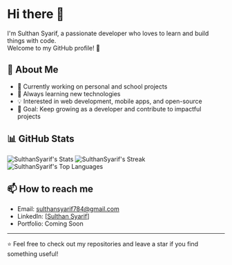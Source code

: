 # Hi there 👋

I'm Sulthan Syarif, a passionate developer who loves to learn and build things with code.  
Welcome to my GitHub profile! 🚀

## 🌱 About Me
- 🔭 Currently working on personal and school projects  
- 🌱 Always learning new technologies  
- 💡 Interested in web development, mobile apps, and open-source  
- 🎯 Goal: Keep growing as a developer and contribute to impactful projects  

## 📊 GitHub Stats
![SulthanSyarif's Stats](https://github-readme-stats.vercel.app/api?username=SulthanSyarif&theme=react&show_icons=true&hide_border=true&count_private=false)
![SulthanSyarif's Streak](https://github-readme-streak-stats.herokuapp.com/?user=SulthanSyarif&theme=react&hide_border=true)
![SulthanSyarif's Top Languages](https://github-readme-stats.vercel.app/api/top-langs/?username=SulthanSyarif&theme=react&show_icons=true&hide_border=true&layout=compact)

## 📫 How to reach me
- Email: sulthansyarif784@gmail.com 
- LinkedIn: [[Sulthan Syarif](https://www.linkedin.com/in/sulthan-syarif-177176297/)]  
- Portfolio: Coming Soon

---

⭐️ Feel free to check out my repositories and leave a star if you find something useful!
